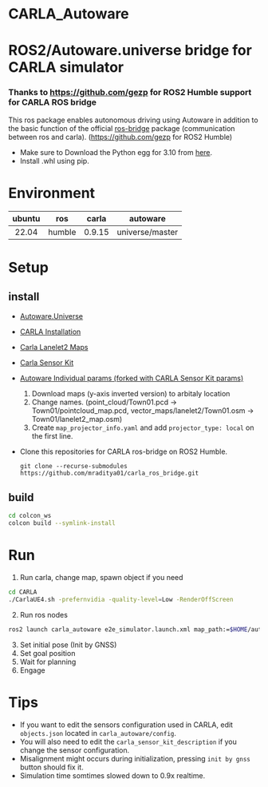 # CARLA_Autoware

# ROS2/Autoware.universe bridge for CARLA simulator

### Thanks to <https://github.com/gezp> for ROS2 Humble support for CARLA ROS bridge

This ros package enables autonomous driving using Autoware in addition to the basic function of the official [ros-bridge](https://github.com/carla-simulator/ros-bridge) package (communication between ros and carla). (<https://github.com/gezp> for ROS2 Humble)

- Make sure to Download the Python egg for 3.10 from [here](https://github.com/gezp/carla_ros/releases/tag/carla-0.9.15-ubuntu-22.04).
- Install .whl using pip.

# Environment

| ubuntu |  ros   | carla  |    autoware     |
| :----: | :----: | :----: | :-------------: |
| 22.04  | humble | 0.9.15 | universe/master |

# Setup

## install

- [Autoware.Universe](https://autowarefoundation.github.io/autoware-documentation/galactic/installation/autoware/source-installation/)
- [CARLA Installation](https://carla.readthedocs.io/en/latest/start_quickstart/)
- [Carla Lanelet2 Maps](https://bitbucket.org/carla-simulator/autoware-contents/src/master/maps/)
- [Carla Sensor Kit](https://github.com/mraditya01/carla_sensor_kit_launch)
- [Autoware Individual params (forked with CARLA Sensor Kit params)](https://github.com/mraditya01/autoware_individual_params)
  1. Download maps (y-axis inverted version) to arbitaly location
  2. Change names. (point_cloud/Town01.pcd -> Town01/pointcloud_map.pcd, vector_maps/lanelet2/Town01.osm -> Town01/lanelet2_map.osm)
  3. Create `map_projector_info.yaml` and add `projector_type: local` on the first line.
- Clone this repositories for CARLA ros-bridge on ROS2 Humble.

  ```
  git clone --recurse-submodules https://github.com/mraditya01/carla_ros_bridge.git
  ```

## build

```bash
cd colcon_ws
colcon build --symlink-install
```

# Run

1. Run carla, change map, spawn object if you need

```bash
cd CARLA
./CarlaUE4.sh -prefernvidia -quality-level=Low -RenderOffScreen
```

2. Run ros nodes

```bash
ros2 launch carla_autoware e2e_simulator.launch.xml map_path:=$HOME/autoware_map/carla_town_01 vehicle_model:=sample_vehicle sensor_model:=carla_sensor_kit simulator_type:=carla
```

3. Set initial pose (Init by GNSS)
4. Set goal position
5. Wait for planning
6. Engage

# Tips

- If you want to edit the sensors configuration used in CARLA, edit `objects.json` located in `carla_autoware/config`.
- You will also need to edit the `carla_sensor_kit_description` if you change the sensor configuration.
- Misalignment might occurs during initialization, pressing `init by gnss` button should fix it.
- Simulation time somtimes slowed down to 0.9x realtime.
